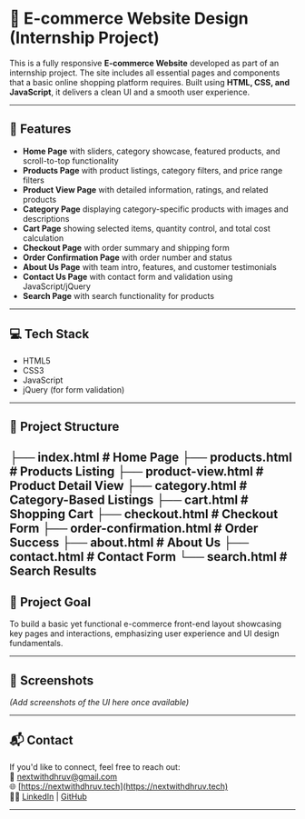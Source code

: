 # 🛒 E-commerce Website Design (Internship Project)

This is a fully responsive **E-commerce Website** developed as part of an internship project. The site includes all essential pages and components that a basic online shopping platform requires. Built using **HTML, CSS, and JavaScript**, it delivers a clean UI and a smooth user experience.

---

## 🚀 Features

- **Home Page** with sliders, category showcase, featured products, and scroll-to-top functionality
- **Products Page** with product listings, category filters, and price range filters
- **Product View Page** with detailed information, ratings, and related products
- **Category Page** displaying category-specific products with images and descriptions
- **Cart Page** showing selected items, quantity control, and total cost calculation
- **Checkout Page** with order summary and shipping form
- **Order Confirmation Page** with order number and status
- **About Us Page** with team intro, features, and customer testimonials
- **Contact Us Page** with contact form and validation using JavaScript/jQuery
- **Search Page** with search functionality for products

---

## 💻 Tech Stack

- HTML5  
- CSS3  
- JavaScript  
- jQuery (for form validation)

---

## 📂 Project Structure
├── index.html                # Home Page
├── products.html             # Products Listing
├── product-view.html         # Product Detail View
├── category.html             # Category-Based Listings
├── cart.html                 # Shopping Cart
├── checkout.html             # Checkout Form
├── order-confirmation.html   # Order Success
├── about.html                # About Us
├── contact.html              # Contact Form
└── search.html               # Search Results
---

## 📌 Project Goal

To build a basic yet functional e-commerce front-end layout showcasing key pages and interactions, emphasizing user experience and UI design fundamentals.

---

## 📸 Screenshots

*(Add screenshots of the UI here once available)*

---

## 📬 Contact

If you'd like to connect, feel free to reach out:  
📧 [nextwithdhruv@gmail.com](mailto:nextwithdhruv@gmail.com)  
🌐 [https://nextwithdhruv.tech](https://nextwithdhruv.tech)  
👨‍💻 [LinkedIn](https://www.linkedin.com/in/nextwithdhruv) | [GitHub](https://github.com/CodeWithItsDhruv)

---
